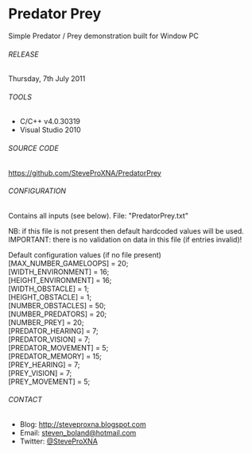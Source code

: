 # Predator Prey
Simple Predator / Prey demonstration built for Window PC

###### RELEASE
Thursday, 7th July 2011

###### TOOLS
- C/C++ v4.0.30319
- Visual Studio 2010

###### SOURCE CODE
https://github.com/SteveProXNA/PredatorPrey

###### CONFIGURATION
Contains all inputs (see below).  File: "PredatorPrey.txt"

NB: if this file is not present then default hardcoded values will be used.
<br />
IMPORTANT: there is no validation on data in this file (if entries invalid)!

Default configuration values (if no file present)<br />
[MAX_NUMBER_GAMELOOPS]	= 20;<br />
[WIDTH_ENVIRONMENT] 	= 16;<br />
[HEIGHT_ENVIRONMENT] 	= 16;<br />
[WIDTH_OBSTACLE] 		= 1;<br />
[HEIGHT_OBSTACLE] 		= 1;<br />
[NUMBER_OBSTACLES] 		= 50;<br />
[NUMBER_PREDATORS] 		= 20;<br />
[NUMBER_PREY] 			= 20;<br />
[PREDATOR_HEARING] 		= 7;<br />
[PREDATOR_VISION] 		= 7;<br />
[PREDATOR_MOVEMENT] 	= 5;<br />
[PREDATOR_MEMORY] 		= 15;<br />
[PREY_HEARING] 			= 7;<br />
[PREY_VISION] 			= 7;<br />
[PREY_MOVEMENT] 		= 5;<br />

###### CONTACT
- Blog:		http://steveproxna.blogspot.com
- Email:	steven_boland@hotmail.com
- Twitter:	[@SteveProXNA](http://twitter.com/SteveProXNA)
